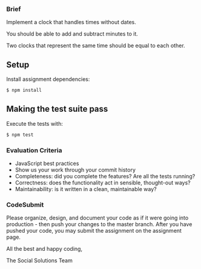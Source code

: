 ### Brief

Implement a clock that handles times without dates.

You should be able to add and subtract minutes to it.

Two clocks that represent the same time should be equal to each other.


## Setup

Install assignment dependencies:

```bash
$ npm install
```

## Making the test suite pass

Execute the tests with:

```bash
$ npm test
```

### Evaluation Criteria

- JavaScript best practices
- Show us your work through your commit history
- Completeness: did you complete the features? Are all the tests running?
- Correctness: does the functionality act in sensible, thought-out ways?
- Maintainability: is it written in a clean, maintainable way?


### CodeSubmit

Please organize, design, and document your code as if it were going into production - then push your changes 
to the master branch. After you have pushed your code, you may submit the assignment on the assignment page.

All the best and happy coding,

The Social Solutions Team